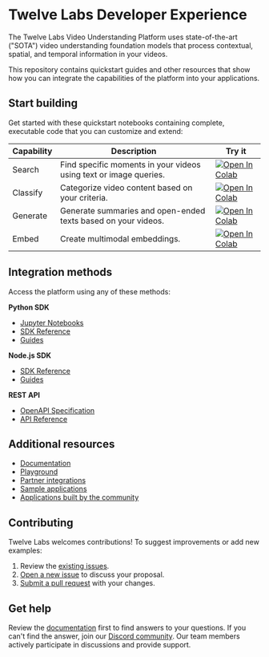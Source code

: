 <!-- TODO: Add a banner -->
# Twelve Labs Developer Experience
The Twelve Labs Video Understanding Platform uses state-of-the-art ("SOTA") video understanding foundation models that process contextual, spatial, and temporal information in your videos. 

This repository contains quickstart guides and other resources that show how you can integrate the capabilities of the platform into your applications.

## Start building 

Get started with these quickstart notebooks containing complete, executable code that you can customize and extend:

| Capability | Description | Try it |
|------|-------------|---------|
| Search | Find specific moments in your videos using text or image queries.| [![Open In Colab](https://colab.research.google.com/assets/colab-badge.svg)](https://colab.research.google.com/github/twelvelabs-io/twelvelabs-developer-experience/blob/main/quickstarts/TwelveLabs_Quickstart_Search.ipynb) |
| Classify | Categorize video content based on your criteria. | [![Open In Colab](https://colab.research.google.com/assets/colab-badge.svg)](https://colab.research.google.com/github/twelvelabs-io/twelvelabs-developer-experience/blob/main/quickstarts/TwelveLabs_Quickstart_Classify.ipynb) |
| Generate | Generate summaries and open-ended texts based on your videos. | [![Open In Colab](https://colab.research.google.com/assets/colab-badge.svg)](https://colab.research.google.com/github/twelvelabs-io/twelvelabs-developer-experience/blob/main/quickstarts/TwelveLabs_Quickstart_Generate.ipynb) |
| Embed | Create multimodal embeddings. | [![Open In Colab](https://colab.research.google.com/assets/colab-badge.svg)](https://colab.research.google.com/github/twelvelabs-io/twelvelabs-developer-experience/blob/main/quickstarts/TwelveLabs_Quickstart_Embeddings.ipynb) |

<!-- TODO: Extract video data -->
<!-- TODO: Image queries -->

## Integration methods 

Access the platform using any of these methods:

**Python SDK**
- [Jupyter Notebooks](./quickstarts)
- [SDK Reference](https://docs.twelvelabs.io/reference/python-sdk)
- [Guides](https://docs.twelvelabs.io/)

**Node.js SDK**
- [SDK Reference](https://docs.twelvelabs.io/reference/node-js-sd)
- [Guides](https://docs.twelvelabs.io/)

**REST API**
- [OpenAPI Specification](./api-spec/openapi-1.2.yaml)
- [API Reference](https://docs.twelvelabs.io/reference/api-reference)


## Additional resources

- [Documentation](https://docs.twelvelabs.io/)
- [Playground](https://playground.twelvelabs.io/)
- [Partner integrations](https://docs.twelvelabs.io/docs/partner-integrations)
- [Sample applications](https://docs.twelvelabs.io/docs/sample-applications)
- [Applications built by the community](https://docs.twelvelabs.io/docs/from-the-community)

## Contributing

Twelve Labs welcomes contributions! To suggest improvements or add new examples:
1. Review the [existing issues](https://github.com/twelvelabs-io/twelvelabs-developer-experience/issues).
2. [Open a new issue](https://github.com/twelvelabs-io/twelvelabs-developer-experience/issues/new) to discuss your proposal.
3. [Submit a pull request](https://github.com/twelvelabs-io/twelvelabs-developer-experience/pulls) with your changes.

## Get help
Review the [documentation](https://docs.twelvelabs.io) first to find answers to your questions. If you can't find the answer, join our [Discord community](https://discord.com/invite/Sh6BRfakJa). Our team members actively participate in discussions and provide support.


